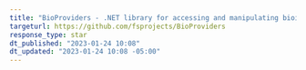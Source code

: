 ```yaml
---
title: "BioProviders - .NET library for accessing and manipulating bioinformatic datasets"
targeturl: https://github.com/fsprojects/BioProviders 
response_type: star
dt_published: "2023-01-24 10:08"
dt_updated: "2023-01-24 10:08 -05:00"
---
```

